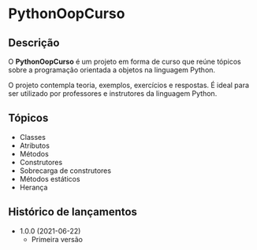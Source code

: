 # PythonOopCurso

## Descrição
O **PythonOopCurso** é um projeto em forma de curso que reúne tópicos sobre a programação orientada a objetos na linguagem Python.

O projeto contempla teoria, exemplos, exercícios e respostas. É ideal para ser utilizado por professores e instrutores da linguagem Python.

## Tópicos
* Classes
* Atributos
* Métodos
* Construtores
* Sobrecarga de construtores
* Métodos estáticos
* Herança

## Histórico de lançamentos

* 1.0.0 (2021-06-22)
    * Primeira versão

